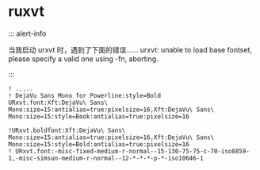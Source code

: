 <link href="../../css/style.css" rel="stylesheet" type="text/css" />

# ruxvt

::: alert-info

当我启动 urxvt 时，遇到了下面的错误……
urxvt: unable to load base fontset, please specify a valid one using -fn, aborting.

:::

```log
! .....
! DejaVu Sans Mono for Powerline:style=Bold
URxvt.font:Xft:DejaVu\ Sans\ Mono:size=15:antialias=true:pixelsize=16,Xft:DejaVu\ Sans\ Mono:size=15:style=Book:antialias=true:pixelsize=16

!URxvt.boldfont:Xft:DejaVu\ Sans\ Mono:size=15:antialias=true:pixelsize=16,Xft:DejaVu\ Sans\ Mono:size=15:style=Bold:antialias=true:pixelsize=16
! URxvt.font:-misc-fixed-medium-r-normal--15-130-75-75-c-70-iso8859-1,-misc-simsun-medium-r-normal--12-*-*-*-p-*-iso10646-1

```

